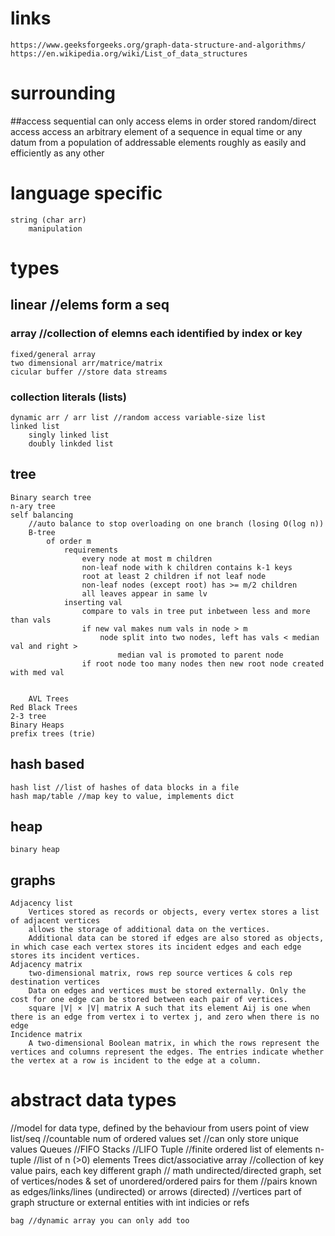 # links
    https://www.geeksforgeeks.org/graph-data-structure-and-algorithms/
    https://en.wikipedia.org/wiki/List_of_data_structures
# surrounding
##access
    sequential
        can only access elems in order stored
    random/direct access
        access an arbitrary element of a sequence in equal time or any datum from a population of addressable elements roughly as easily and efficiently as any other

# language specific
    string (char arr)
        manipulation

# types

## linear //elems form a seq
### array //collection of elemns each identified by index or key
    fixed/general array
    two dimensional arr/matrice/matrix
    cicular buffer //store data streams
### collection literals (lists)
    dynamic arr / arr list //random access variable-size list
    linked list
        singly linked list
        doubly linkded list

## tree
    Binary search tree
    n-ary tree
    self balancing
        //auto balance to stop overloading on one branch (losing O(log n))
        B-tree
            of order m
                requirements
                    every node at most m children
                    non-leaf node with k children contains k-1 keys
                    root at least 2 children if not leaf node
                    non-leaf nodes (except root) has >= m/2 children
                    all leaves appear in same lv
                inserting val
                    compare to vals in tree put inbetween less and more than vals
                    if new val makes num vals in node > m
                        node split into two nodes, left has vals < median val and right >
                            median val is promoted to parent node
                    if root node too many nodes then new root node created with med val


        AVL Trees
    Red Black Trees
    2-3 tree
    Binary Heaps
    prefix trees (trie)

## hash based
    hash list //list of hashes of data blocks in a file
    hash map/table //map key to value, implements dict

## heap
    binary heap

## graphs
    Adjacency list
        Vertices stored as records or objects, every vertex stores a list of adjacent vertices 
        allows the storage of additional data on the vertices. 
        Additional data can be stored if edges are also stored as objects, in which case each vertex stores its incident edges and each edge stores its incident vertices.
    Adjacency matrix
        two-dimensional matrix, rows rep source vertices & cols rep destination vertices
        Data on edges and vertices must be stored externally. Only the cost for one edge can be stored between each pair of vertices.
        square |V| × |V| matrix A such that its element Aij is one when there is an edge from vertex i to vertex j, and zero when there is no edge
    Incidence matrix
        A two-dimensional Boolean matrix, in which the rows represent the vertices and columns represent the edges. The entries indicate whether the vertex at a row is incident to the edge at a column.

# abstract data types 
//model for data type, defined by the behaviour from users point of view
    list/seq //countable num of ordered values
    set //can only store unique values
    Queues //FIFO
    Stacks //LIFO
    Tuple //finite ordered list of elements
    n-tuple //list of n (>0) elements
    Trees
    dict/associative array //collection of key value pairs, each key different
    graph // math undirected/directed graph, set of vertices/nodes & set of unordered/ordered pairs for them
        //pairs known as edges/links/lines (undirected) or arrows (directed)
        //vertices part of graph structure or external entities with int indicies or refs

    bag //dynamic array you can only add too
